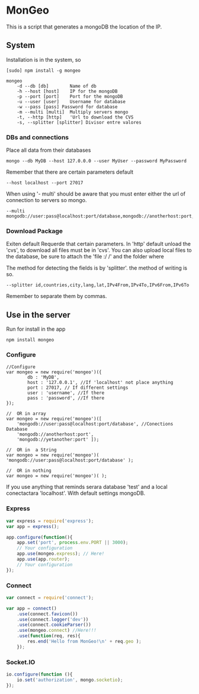# MonGeo

This is a script that generates a mongoDB the location of the IP.

## System
Installation is in the system, so

	[sudo] npm install -g mongeo

	mongeo
		-d --db [db]		Name of db
		-h --host [host]	IP for the mongoDB
		-p --port [port]	Port for the mongoDB
		-u --user [user]	Username for database
		-w --pass [pass] Password for database
		-m --multi [multi]	Multiply servers mongo
		-t, --http [http]	'Url to download the CVS
		-s, --splitter [splitter] Divisor entre valores

### DBs and connections
Place all data from their databases 

	mongo --db MyDB --host 127.0.0.0 --user MyUser --password MyPassword

Remember that there are certain parameters default

	--host localhost --port 27017

When using '- multi' should be aware that you must enter either the url of connection to servers so mongo.

	--multi mongodb://user:pass@localhost:port/database,mongodb://anotherhost:port,mongodb://yetanother:port

### Download Package

Exiten default Requerde that certain parameters. In 'http' default unload the 'cvs', to download all files must be in 'cvs'. You can also upload local files to the database, be sure to attach the 'file :/ /' and the folder where

The method for detecting the fields is by 'splitter'. the method of writing is so.

	--splitter id,countries,city,lang,lat,IPv4From,IPv4To,IPv6From,IPv6To

Remember to separate them by commas.

## Use in the server

Run for install in the app

	npm install mongeo

### Configure

```
//Configure
var mongeo = new require('mongeo')({
		db : 'MyDB',
		host : '127.0.0.1', //If 'localhost' not place anything
		port : 27017, // If different settings
		user : 'username', //If there
		pass : 'password', //If there
});

//	OR in array
var mongeo = new require('mongeo')([ 
	'mongodb://user:pass@localhost:port/database', //Conections Database 
	'mongodb://anotherhost:port',  
	'mongodb://yetanother:port' ]); 

//	OR in  a String
var mongeo = new require('mongeo')( 'mongodb://user:pass@localhost:port/database' );

//	OR in nothing
var mongeo = new require('mongeo')( );

```
If you use anything that reminds serara database 'test' and a local conectactara 'localhost'. With default settings mongoDB.

### Express
```javascript
var express = require('express');
var app = express();

app.configure(function(){
	app.set('port', process.env.PORT || 3000);
	// Your configuration
	app.use(mongeo.express); // Here! 
	app.use(app.router);
	// Your configuration
});
```

### Connect
```javascript
var connect = require('connect');

var app = connect()
	.use(connect.favicon())
	.use(connect.logger('dev'))
	.use(connect.cookieParser())
	.use(mongeo.connect) //Here!!!
	.use(function(req, res){
		res.end('Hello from MonGeo!\n' + req.geo );
	});
```
### Socket.IO
```javascript
io.configure(function (){
	io.set('authorization', mongo.socketio);
});
```